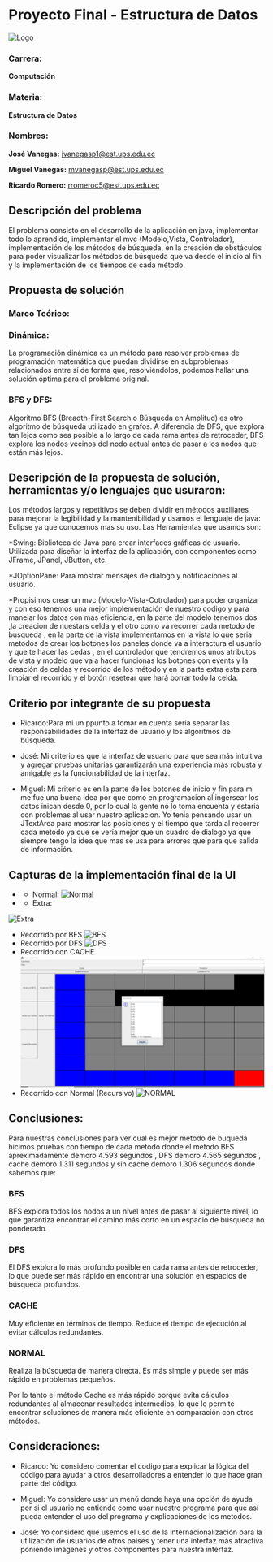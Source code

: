 
# Proyecto Final - Estructura de Datos
 
![Logo](https://i.imgur.com/hvEOGF1.png)


 ### Carrera: 
  **Computación**
 

 ### Materia:
 
  **Estructura de Datos**
 

 ### Nombres:


  **José Vanegas:**
  jvanegasp1@est.ups.edu.ec
 

  **Miguel Vanegas:**
  mvanegasp@est.ups.edu.ec
 

  **Ricardo Romero:**
  rromeroc5@est.ups.edu.ec



## Descripción del problema

El problema consisto en el desarrollo de la aplicación en java, implementar todo lo aprendido, implementar el mvc (Modelo,Vista, Controlador), implementación de los métodos de búsqueda, en la creación de obstáculos para poder visualizar los métodos de búsqueda que va desde el inicio al fin  y la implementación de los tiempos de cada método.

## Propuesta de solución
### Marco Teórico: 
### Dinámica:
La programación dinámica es un método para resolver problemas de programación matemática que puedan dividirse en subproblemas relacionados entre sí de forma que, resolviéndolos, podemos hallar una solución óptima para el problema original.
### BFS y  DFS: 
Algoritmo BFS (Breadth-First Search o Búsqueda en Amplitud) es otro algoritmo de búsqueda utilizado en grafos. A diferencia de DFS, que explora tan lejos como sea posible a lo largo de cada rama antes de retroceder, BFS explora los nodos vecinos del nodo actual antes de pasar a los nodos que están más lejos.

## Descripción de la propuesta de solución, herramientas y/o lenguajes que usuraron:
Los métodos largos y repetitivos se deben dividir en métodos auxiliares para mejorar la legibilidad y la mantenibilidad y usamos el lenguaje de java: Eclipse ya que conocemos mas su uso.
Las Herramientas que usamos son:

*Swing: Biblioteca de Java para crear interfaces gráficas de usuario. Utilizada para diseñar la interfaz de la aplicación, con componentes como JFrame, JPanel, JButton, etc.

*JOptionPane: Para mostrar mensajes de diálogo y notificaciones al usuario.

*Propisimos crear un mvc (Modelo-Vista-Cotrolador) para poder organizar y con eso tenemos una mejor implementación de nuestro codigo y para manejar los datos con mas eficiencia, en la parte del modelo tenemos dos ,la creacion de nuestars celda y el otro como va recorrer cada metodo de busqueda , en la parte de la vista implementamos en la vista lo que seria metodos de crear los botones los paneles donde va a interactura el usuario y  que te hacer las cedas , en el controlador 
que tendremos unos atributos de vista y modelo que va a hacer funcionas los botones con events y la creación de celdas y recorrido de los método y en la parte extra esta para limpiar el recorrido y el botón resetear que hará borrar todo la celda.


## Criterio por integrante de su propuesta

- Ricardo:Para mi un ppunto a tomar en cuenta sería separar las responsabilidades de la interfaz de usuario y los algoritmos de búsqueda.

- José: Mi criterio es que la interfaz de usuario para que sea más intuitiva y agregar pruebas unitarias garantizarán una experiencia más robusta y amigable es la funcionabilidad de la interfaz.

- Miguel: Mi criterio es en la parte de los botones de inicio y fin para mi me fue una buena idea por que como en programacion al ingersear los datos inican desde 0, por lo cual la gente no lo toma encuenta y estaria con problemas al usar nuestro aplicacion. Yo tenia pensando usar un JTextArea para mostrar las posiciones y el tiempo que tarda al recorrer cada metodo ya que se vería mejor que un cuadro de dialogo ya que siempre tengo la idea que mas se usa para errores que para que salida de información.

## Capturas de la implementación final de la UI

- - Normal:
![Normal](https://i.imgur.com/vqqCOhL.jpg)

- - Extra: 

![Extra](https://i.imgur.com/7a4Nr5I.png)

- Recorrido por BFS
![BFS](https://i.imgur.com/nlvs8Qy.png)
- Recorrido por DFS
![DFS](https://i.imgur.com/9OH7tvG.png)
- Recorrido con CACHE
![CACHE](image.png)
- Recorrido con Normal (Recursivo)
![NORMAL](https://i.imgur.com/ORtnTgm.png)

## Conclusiones:

Para nuestras conclusiones para ver cual es mejor metodo de buqueda hicimos pruebas con tiempo de cada metodo donde el metodo BFS apreximadamente demoro 4.593 segundos , DFS demoro 4.565 segundos , cache demoro 1.311 segundos y sin cache demoro 1.306 segundos donde sabemos que:

### BFS
 BFS explora todos los nodos a un nivel antes de pasar al siguiente nivel, lo que garantiza encontrar el camino más corto en un espacio de búsqueda no ponderado.

### DFS 
El DFS explora lo más profundo posible en cada rama antes de retroceder, lo que puede ser más rápido en encontrar una solución en espacios de búsqueda profundos.

### CACHE
Muy eficiente en términos de tiempo. Reduce el tiempo de ejecución al evitar cálculos redundantes.

### NORMAL
Realiza la búsqueda de manera directa. Es más simple y puede ser más rápido en problemas pequeños.

Por lo tanto el método Cache es más rápido porque evita cálculos redundantes al almacenar resultados intermedios, lo que le permite encontrar soluciones de manera más eficiente en comparación con otros métodos.

## Consideraciones:

- Ricardo: Yo considero comentar el codigo para explicar la lógica del código para ayudar a otros desarrolladores a entender lo que hace gran parte del código.

- Miguel: Yo considero usar un menú donde haya una opción de ayuda por si el usuario no entiende como usar nuestro programa para que así pueda entender el uso del programa y explicaciones de los metodos.

- José: Yo considero que usemos el uso de la internacionalización para la utilización de usuarios de otros países y tener una interfaz más atractiva poniendo imágenes y otros componentes para nuestra interfaz.

